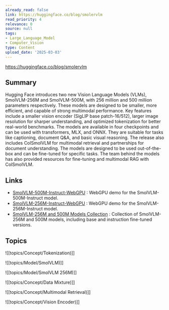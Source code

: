 ```yaml
---
already_read: false
link: https://huggingface.co/blog/smolervlm
read_priority: 4
relevance: 0
source: null
tags:
- Large_Language_Model
- Computer_Vision
type: Content
upload_date: '2025-03-03'
---
```


https://huggingface.co/blog/smolervlm
## Summary

Hugging Face introduces two new Vision Language Models (VLMs), SmolVLM-256M and SmolVLM-500M, with 256 million and 500 million parameters respectively. These models are designed to be smaller, more efficient, and capable of strong multimodal performance. Key features include a smaller vision encoder (SigLIP base patch-16/512), larger image resolution for sharper understanding, and optimized tokenization for better real-world benchmarks. The models are available in four checkpoints and can be used with transformers, MLX, and ONNX. They are suitable for tasks like captioning, document Q&A, and basic visual reasoning. The release also includes ColSmolVLM for multimodal retrieval and partnerships for document understanding. The models are designed to be used out-of-the-box and can be fine-tuned for specific tasks. The team behind the models has also provided resources for fine-tuning and multimodal RAG with ColSmolVLM.
## Links

- [SmolVLM-500M-Instruct-WebGPU](https://huggingface.co/spaces/HuggingFaceTB/SmolVLM-500M-Instruct-WebGPU) : WebGPU demo for the SmolVLM-500M-Instruct model.
- [SmolVLM-256M-Instruct-WebGPU](https://huggingface.co/spaces/HuggingFaceTB/SmolVLM-256M-Instruct-WebGPU) : WebGPU demo for the SmolVLM-256M-Instruct model.
- [SmolVLM-256M and 500M Models Collection](https://huggingface.co/collections/HuggingFaceTB/smolvlm-256m-and-500m-6791f4f5bb0ab8acc960fb0) : Collection of SmolVLM-256M and 500M models, including base and instruction fine-tuned versions.

## Topics

![[topics/Concept/Tokenization)]]

![[topics/Model/SmolVLM)]]

![[topics/Model/SmolVLM 256M)]]

![[topics/Concept/Data Mixture)]]

![[topics/Concept/Multimodal Retrieval)]]

![[topics/Concept/Vision Encoder)]]